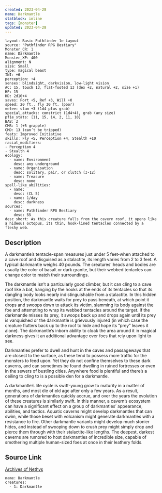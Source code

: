 ```yaml
---
created: 2023-04-28
name: Darkmantle
statblock: inline
tags: [monster]
updated: 2023-04-28
---
```

```statblock
layout: Basic Pathfinder 1e Layout
source: "Pathfinder RPG Bestiary"
Monster_CR: 1
name: Darkmantle
Monster_XP: 400
alignment: N
size: Small
type: magical beast
INI: +6
perception: +4
senses: blindsight, darkvision, low-light vision
AC: 15, touch 13, flat-footed 13 (dex +2, natural +2, size +1)
HP: 15
HD: 2d10+4
saves: Fort +5, Ref +3, Will +0
speed: 20 ft., fly 30 ft. (poor)
melee: slam +3 (1d4 plus grab)
special_attacks: constrict (1d4+4), grab (any size)
pf1e_stats: [11, 15, 14, 2, 11, 10]
BAB: 2
CMB: 1 (+5 grapple)
CMD: 13 (can’t be tripped)
feats: Improved Initiative
skills: Fly +5, Perception +4, Stealth +10
racial_modifiers:
- Perception 4
- Stealth 4
ecology:
  - name: Environment
    desc: any underground
  - name: Organisation
    desc: solitary, pair, or clutch (3-12)
  - name: Treasure
    desc: none
spell-like_abilities:
  - name:
    desc: (CL 5)
  - name: 1/day
    desc: darkness
sources:
  - name: Pathfinder RPG Bestiary
    desc: 55
desc_short: As this creature falls from the cavern roof, it opens like a hideous octopus, its thin, hook-lined tentacles connected by a fleshy web.
```
## Description
A darkmantle’s tentacle-span measures just under 5 feet-when attached to a cave roof and disguised as a stalactite, its length varies from 2 to 3 feet. A typical darkmantle weighs 40 pounds. The creatures’ heads and bodies are usually the color of basalt or dark granite, but their webbed tentacles can change color to match their surroundings.

The darkmantle isn’t a particularly good climber, but it can cling to a cave roof like a bat, hanging by the hooks at the ends of its tentacles so that its dangling body looks nearly indistinguishable from a stalactite. In this hidden position, the darkmantle waits for prey to pass beneath, at which point it drops and swoops down to attack its victim, slamming its body against the foe and attempting to wrap its webbed tentacles around the target. If the darkmantle misses its prey, it swoops back up and drops again until its prey is vanquished or the darkmantle is grievously injured (in which case the creature flutters back up to the roof to hide and hope its “prey” leaves it alone). The darkmantle’s inborn ability to cloak the area around it in magical darkness gives it an additional advantage over foes that rely upon light to see.

Darkmantles prefer to dwell and hunt in the caves and passageways that are closest to the surface, as these tend to possess more traffic for the monsters to feed upon. Yet they do not confine themselves to these dark caverns, and can sometimes be found dwelling in ruined fortresses or even in the sewers of bustling cities. Anywhere food is plentiful and there’s a ceiling to cling to is a possible den for a darkmantle.

A darkmantle’s life cycle is swift-young grow to maturity in a matter of months, and most die of old age after only a few years. As a result, generations of darkmantles quickly accrue, and over the years the evolution of these creatures is similarly swift. In this manner, a cavern’s ecosystem can have a significant effect on a group of darkmantles’ appearance, abilities, and tactics. Aquatic caverns might develop darkmantles that can swim, while those beset with volcanism might generate darkmantles with a resistance to fire. Other darkmantle variants might develop much stonier hides, and instead of swooping down to crush prey might simply drop and pierce them through with their stalactite-like lengths. The deepest, darkest caverns are rumored to host darkmantles of incredible size, capable of smothering multiple human-sized foes at once in their leathery folds.
## Source Link
[Archives of Nethys](https://aonprd.com/MonsterDisplay.aspx?ItemName=Darkmantle)
```encounter-table
name: Darkmantle
creatures:
  - 1: Darkmantle
```
